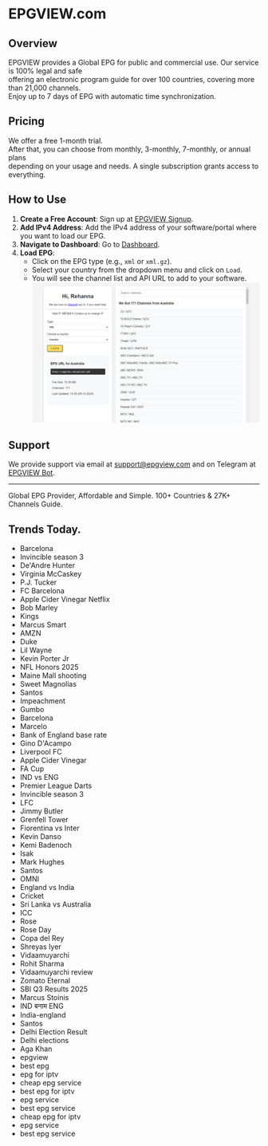 # EPGVIEW.com



## Overview
EPGVIEW provides a Global EPG for public and commercial use. Our service is 100% legal and safe\
offering an electronic program guide for over 100 countries, covering more than 21,000 channels.\
Enjoy up to 7 days of EPG with automatic time synchronization.

## Pricing
We offer a free 1-month trial. \
After that, you can choose from monthly, 3-monthly, 7-monthly, or annual plans \
depending on your usage and needs. A single subscription grants access to everything.

## How to Use
1. **Create a Free Account**: Sign up at [EPGVIEW Signup](https://epgview.com/signup.php).
2. **Add IPv4 Address**: Add the IPv4 address of your software/portal where you want to load our EPG.
3. **Navigate to Dashboard**: Go to [Dashboard](https://epgview.com/dashboard.php).
4. **Load EPG**:
   - Click on the EPG type (e.g., `xml` or `xml.gz`).
   - Select your country from the dropdown menu and click on `Load`.
   - You will see the channel list and API URL to add to your software.
![EPGVIEW](img/dashboard.png)
## Support
We provide support via email at [support@epgview.com](mailto:support@epgview.com) and on Telegram at [EPGVIEW Bot](https://t.me/epgview_bot).

---

Global EPG Provider, Affordable and Simple. 100+ Countries & 27K+ Channels Guide.

## Trends Today.

- Barcelona
- Invincible season 3
- De'Andre Hunter
- Virginia McCaskey
- P.J. Tucker
- FC Barcelona
- Apple Cider Vinegar Netflix
- Bob Marley
- Kings
- Marcus Smart
- AMZN
- Duke
- Lil Wayne
- Kevin Porter Jr
- NFL Honors 2025
- Maine Mall shooting
- Sweet Magnolias
- Santos
- Impeachment
- Gumbo
- Barcelona
- Marcelo
- Bank of England base rate
- Gino D'Acampo
- Liverpool FC
- Apple Cider Vinegar
- FA Cup
- IND vs ENG
- Premier League Darts
- Invincible season 3
- LFC
- Jimmy Butler
- Grenfell Tower
- Fiorentina vs Inter
- Kevin Danso
- Kemi Badenoch
- Isak
- Mark Hughes
- Santos
- OMNI
- England vs India
- Cricket
- Sri Lanka vs Australia
- ICC
- Rose
- Rose Day
- Copa del Rey
- Shreyas Iyer
- Vidaamuyarchi
- Rohit Sharma
- Vidaamuyarchi review
- Zomato Eternal
- SBI Q3 Results 2025
- Marcus Stoinis
- IND बनाम ENG
- India-england
- Santos
- Delhi Election Result
- Delhi elections
- Aga Khan
- epgview
- best epg
- epg for iptv
- cheap epg service
- best epg for iptv
- epg service
- best epg service
- cheap epg for iptv
- epg service
- best epg service

